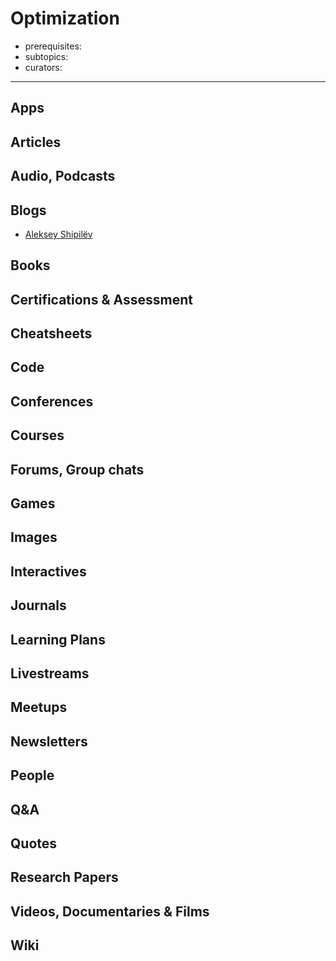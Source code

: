 # Optimization

- prerequisites:
- subtopics:
- curators:

------

## Apps

## Articles

## Audio, Podcasts

## Blogs

- [Aleksey Shipilëv](https://shipilev.net/)


## Books

## Certifications & Assessment

## Cheatsheets

## Code

## Conferences

## Courses

## Forums, Group chats

## Games

## Images

## Interactives

## Journals

## Learning Plans

## Livestreams

## Meetups

## Newsletters

## People

## Q&A

## Quotes

## Research Papers

## Videos, Documentaries & Films

## Wiki
